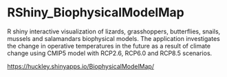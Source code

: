 # RShiny_BiophysicalModelMap

R shiny interactive visualization of lizards, grasshoppers, butterflies, snails, mussels and salamandars biophysical models.
The application investigates the change in operative temperatures in the future as a result of climate change using CMIP5 model with RCP2.6, RCP6.0 and RCP8.5 scenarios.

https://huckley.shinyapps.io/BiophysicalModelMap/